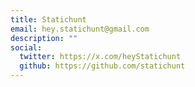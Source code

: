 ```yaml
---
title: Statichunt
email: hey.statichunt@gmail.com
description: ""
social:
  twitter: https://x.com/heyStatichunt
  github: https://github.com/statichunt
---
```

